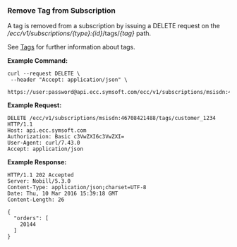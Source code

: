 ### Remove Tag from Subscription

A tag is removed from a subscription by issuing a DELETE request on the _/ecc/v1/subscriptions/{type}:{id}_/tags/_{tag}_ path.

See [Tags](/tags.md) for further information about tags.

**Example Command:**

```
curl --request DELETE \
 --header "Accept: application/json" \
 https://user:password@api.ecc.symsoft.com/ecc/v1/subscriptions/msisdn:46708421488/tags/customer_1234
```

**Example Request:**

```
DELETE /ecc/v1/subscriptions/msisdn:46708421488/tags/customer_1234 HTTP/1.1
Host: api.ecc.symsoft.com
Authorization: Basic c3VwZXI6c3VwZXI=
User-Agent: curl/7.43.0
Accept: application/json
```

**Example Response:**

```
HTTP/1.1 202 Accepted
Server: Nobill/5.3.0
Content-Type: application/json;charset=UTF-8
Date: Thu, 10 Mar 2016 15:39:18 GMT
Content-Length: 26

{
  "orders": [
    20144
  ]
}
```



